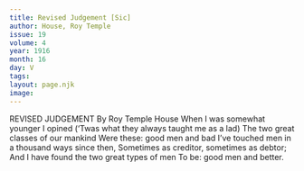 ```yaml
---
title: Revised Judgement [Sic]
author: House, Roy Temple
issue: 19
volume: 4
year: 1916
month: 16
day: V
tags:
layout: page.njk
image:
---
```

REVISED JUDGEMENT    By Roy Temple House       When I was somewhat younger I opined    (‘Twas what they always taught me as a lad)    The two great classes of our mankind    Were these: good men and bad    I’ve touched men in a thousand ways since    then,       Sometimes as creditor, sometimes as debtor;    And I have found the two great types of men    To be: good men and better.




